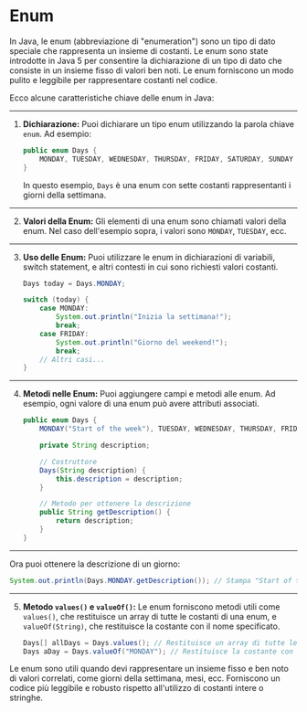 # Enum

In Java, le enum (abbreviazione di "enumeration") sono un tipo di dato speciale che rappresenta un insieme di costanti. Le enum sono state introdotte in Java 5 per consentire la dichiarazione di un tipo di dato che consiste in un insieme fisso di valori ben noti. Le enum forniscono un modo pulito e leggibile per rappresentare costanti nel codice.

Ecco alcune caratteristiche chiave delle enum in Java:

---

1. **Dichiarazione:**
   Puoi dichiarare un tipo enum utilizzando la parola chiave `enum`. Ad esempio:

   ```java
   public enum Days {
       MONDAY, TUESDAY, WEDNESDAY, THURSDAY, FRIDAY, SATURDAY, SUNDAY
   }
   ```

   In questo esempio, `Days` è una enum con sette costanti rappresentanti i giorni della settimana.

---

2. **Valori della Enum:**
   Gli elementi di una enum sono chiamati valori della enum. Nel caso dell'esempio sopra, i valori sono `MONDAY`, `TUESDAY`, ecc.

---

3. **Uso delle Enum:**
   Puoi utilizzare le enum in dichiarazioni di variabili, switch statement, e altri contesti in cui sono richiesti valori costanti.

   ```java
   Days today = Days.MONDAY;

   switch (today) {
       case MONDAY:
           System.out.println("Inizia la settimana!");
           break;
       case FRIDAY:
           System.out.println("Giorno del weekend!");
           break;
       // Altri casi...
   }
   ```

---

4. **Metodi nelle Enum:**
   Puoi aggiungere campi e metodi alle enum. Ad esempio, ogni valore di una enum può avere attributi associati.

   ```java
   public enum Days {
       MONDAY("Start of the week"), TUESDAY, WEDNESDAY, THURSDAY, FRIDAY, SATURDAY, SUNDAY;

       private String description;

       // Costruttore
       Days(String description) {
           this.description = description;
       }

       // Metodo per ottenere la descrizione
       public String getDescription() {
           return description;
       }
   }
   ```

---

   Ora puoi ottenere la descrizione di un giorno:

   ```java
   System.out.println(Days.MONDAY.getDescription()); // Stampa "Start of the week"
   ```

---

5. **Metodo `values()` e `valueOf()`:**
   Le enum forniscono metodi utili come `values()`, che restituisce un array di tutte le costanti di una enum, e `valueOf(String)`, che restituisce la costante con il nome specificato.

   ```java
   Days[] allDays = Days.values(); // Restituisce un array di tutte le costanti
   Days aDay = Days.valueOf("MONDAY"); // Restituisce la costante con il nome specificato
   ```

Le enum sono utili quando devi rappresentare un insieme fisso e ben noto di valori correlati, come giorni della settimana, mesi, ecc. Forniscono un codice più leggibile e robusto rispetto all'utilizzo di costanti intere o stringhe.


